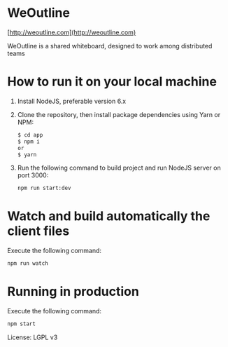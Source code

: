 # WeOutline

[http://weoutline.com](http://weoutline.com)

WeOutline is a shared whiteboard, designed to work among distributed teams

# How to run it on your local machine

1. Install NodeJS, preferable version 6.x
2. Clone the repository, then install package dependencies using Yarn or NPM:
     ```bash
     $ cd app
     $ npm i
     or
     $ yarn
     ```

3. Run the following command to build project and run NodeJS server on port 3000:
     ```bash
     npm run start:dev
     ```

# Watch and build automatically the client files

Execute the following command:
  ```bash
  npm run watch
  ```

# Running in production

Execute the following command:
  ```bash
  npm start
  ```

License: LGPL v3
